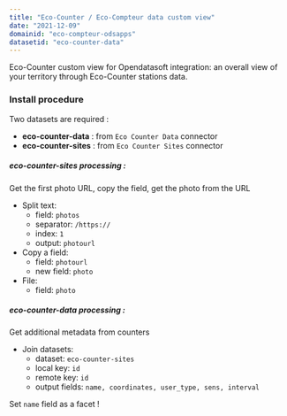 ```yaml
---
title: "Eco-Counter / Eco-Compteur data custom view"
date: "2021-12-09"
domainid: "eco-compteur-odsapps"
datasetid: "eco-counter-data"
---
```


Eco-Counter custom view for Opendatasoft integration: an overall view of your territory through Eco-Counter stations data.

### Install procedure

Two datasets are required :
- **eco-counter-data** : from `Eco Counter Data` connector
- **eco-counter-sites** : from `Eco Counter Sites` connector

##### eco-counter-sites processing :

Get the first photo URL, copy the field, get the photo from the URL

- Split text:
  - field: `photos`
  - separator: `/https://`
  - index: `1`
  - output: `photourl`
- Copy a field: 
  - field: `photourl`
  - new field: `photo`
- File:
  - field: `photo`

##### eco-counter-data processing :

Get additional metadata from counters

- Join datasets:
  - dataset: `eco-counter-sites`
  - local key: `id`
  - remote key: `id`
  - output fields: `name, coordinates, user_type, sens, interval`
  
Set `name` field as a facet !